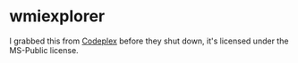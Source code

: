 # wmiexplorer

I grabbed this from [Codeplex](https://wmie.codeplex.com/) before they shut down, it's licensed under the MS-Public license.
